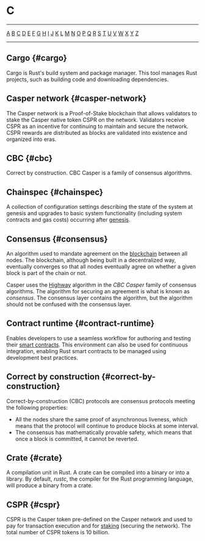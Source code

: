 # C

---

[A](A.md) [B](B.md) [C](C.md) [D](D.md) [E](E.md) [F](F.md) [G](G.md) [H](H.md) [I](I.md) [J](J.md) [K](K.md) [L](L.md) [M](M.md) [N](N.md) [O](O.md) [P](P.md) [Q](Q.md) [R](R.md) [S](S.md) [T](T.md) [U](U.md) [V](V.md) [W](W.md) [X](X.md) [Y](Y.md) [Z](Z.md)

---

## Cargo {#cargo}

Cargo is Rust's build system and package manager. This tool manages Rust projects, such as building code and downloading dependencies.

## Casper network {#casper-network}

The Casper network is a Proof-of-Stake blockchain that allows validators to stake the Casper native token CSPR on the network. Validators receive CSPR as an incentive for continuing to maintain and secure the network. CSPR rewards are distributed as blocks are validated into existence and organized into eras.

## CBC {#cbc}

Correct by construction. CBC Casper is a family of consensus algorithms.

## Chainspec {#chainspec}

A collection of configuration settings describing the state of the system at genesis and upgrades to basic system functionality (including system contracts and gas costs) occurring after [genesis](G.md#genesis).

## Consensus {#consensus}

An algorithm used to mandate agreement on the [blockchain](B.md#blockchain) between all nodes. The blockchain, although being built in a decentralized way, eventually converges so that all nodes eventually agree on whether a given block is part of the chain or not.

Casper uses the [Highway](https://docs.casperlabs.io/en/latest/theory/highway.md) algorithm in the _CBC Casper_ family of consensus algorithms. The algorithm for securing an agreement is what is known as _consensus_. The consensus layer contains the algorithm, but the algorithm should not be confused with the consensus layer.

## Contract runtime {#contract-runtime}

Enables developers to use a seamless workflow for authoring and testing their [smart contracts](S.md#smart-contract). This environment can also be used for continuous integration, enabling Rust smart contracts to be managed using development best practices.

## Correct by construction {#correct-by-construction}

Correct-by-construction (CBC) protocols are consensus protocols meeting the following properties:

-   All the nodes share the same proof of asynchronous liveness, which means that the protocol will continue to produce blocks at some interval.
-   The consensus has mathematically provable safety, which means that once a block is committed, it cannot be reverted.

## Crate {#crate}

A compilation unit in Rust. A crate can be compiled into a binary or into a library. By default, _rustc_, the compiler for the Rust programming language, will produce a binary from a crate.

## CSPR {#cspr}

CSPR is the Casper token pre-defined on the Casper network and used to pay for transaction execution and for [staking](S.md#staking) (securing the network). The total number of CSPR tokens is 10 billion.
